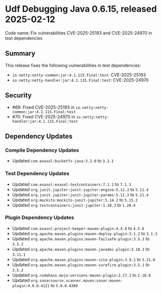 # Udf Debugging Java 0.6.15, released 2025-02-12

Code name: Fix vulnerabilities CVE-2025-25193 and CVE-2025-24970 in test dependencies

## Summary

This release fixes the following vulnerabilities in test dependencies:

* `io.netty:netty-common:jar:4.1.115.Final:test`: CVE-2025-25193
* `io.netty:netty-handler:jar:4.1.115.Final:test`: CVE-2025-24970

## Security

* #69: Fixed CVE-2025-25193 in `io.netty:netty-common:jar:4.1.115.Final:test`
* #70: Fixed CVE-2025-24970 in `io.netty:netty-handler:jar:4.1.115.Final:test`

## Dependency Updates

### Compile Dependency Updates

* Updated `com.exasol:bucketfs-java:3.2.0` to `3.2.1`

### Test Dependency Updates

* Updated `com.exasol:exasol-testcontainers:7.1.1` to `7.1.3`
* Updated `org.junit.jupiter:junit-jupiter-engine:5.11.3` to `5.11.4`
* Updated `org.junit.jupiter:junit-jupiter-params:5.11.3` to `5.11.4`
* Updated `org.mockito:mockito-junit-jupiter:5.14.2` to `5.15.2`
* Updated `org.testcontainers:junit-jupiter:1.20.3` to `1.20.4`

### Plugin Dependency Updates

* Updated `com.exasol:project-keeper-maven-plugin:4.4.0` to `4.5.0`
* Updated `org.apache.maven.plugins:maven-deploy-plugin:3.1.2` to `3.1.3`
* Updated `org.apache.maven.plugins:maven-failsafe-plugin:3.5.1` to `3.5.2`
* Updated `org.apache.maven.plugins:maven-javadoc-plugin:3.10.1` to `3.11.1`
* Updated `org.apache.maven.plugins:maven-site-plugin:3.9.1` to `3.21.0`
* Updated `org.apache.maven.plugins:maven-surefire-plugin:3.5.1` to `3.5.2`
* Updated `org.codehaus.mojo:versions-maven-plugin:2.17.1` to `2.18.0`
* Updated `org.sonarsource.scanner.maven:sonar-maven-plugin:4.0.0.4121` to `5.0.0.4389`
